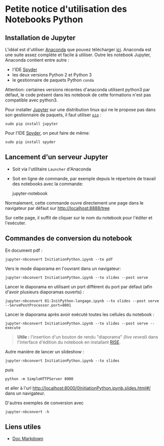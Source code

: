 # Petite notice d'utilisation des Notebooks Python

## Installation de Jupyter

L'idéal est d'utiliser [Anaconda](http://jupyter.readthedocs.org/en/latest/install.html)
que pouvez télécharger [ici](https://www.continuum.io/downloads).
Anaconda est une suite assez complète et facile à utiliser. Outre les notebook Jupyter, Anaconda contient entre autre :

- l'IDE [Spyder](https://github.com/spyder-ide/spyder)
- les deux versions Python 2 et Python 3
- le gestionnaire de paquets Python ``conda``

Attention: certaines versions récentes d'anaconda utilisent python3 par défaut,
le code présent dans les notebook de cette formations n'est pas compatible avec python3.

Pour installer [Jupyter](https://pypi.python.org/pypi/jupyter) sur une distribution
linux qui ne le propose pas dans son gestionnaire de paquets, il faut utiliser [``pip``](https://pypi.python.org/pypi/pip) :

    sudo pip install jupyter

Pour l'IDE [Spyder](https://pypi.python.org/pypi/spyder), on peut faire de même:

    sudo pip install spyder

## Lancement d'un serveur Jupyter

- Soit via l'utilitaire ``Launcher`` d'Anaconda
- Soit en ligne de commande, par exemple depuis le répertoire de travail des notebooks avec la commande:

	jupyter-notebook

Normalement, cette commande ouvre directement une page dans le navigateur par défaut sur [http://localhost:8888/tree](http://localhost:8888/tree)

Sur cette page, il suffit de cliquer sur le nom du notebook pour l'éditer et l'exécuter.

## Commandes de conversion du notebook

En document pdf :

	jupyter-nbconvert InitiationPython.ipynb --to pdf
	
Vers le mode diaporama en l'ouvrant dans un navigateur:

	jupyter-nbconvert InitiationPython.ipynb --to slides --post serve
	
Lancer le diaporama en utilisant un port différent du port par défaut (afin d'avoir plusieurs diaporamas ouverts) :

	jupyter-nbconvert 01-InitPython-langage.ipynb --to slides --post serve --ServePostProcessor.port=8001 
	
Lancer le diaporama après avoir exécuté toutes les cellules du notebook :

	jupyter-nbconvert InitiationPython.ipynb --to slides --post serve --execute


> **Utile :** l'insertion d'un bouton de rendu "diaporama" *(live reveal)* dans l'interface d'édition du notebook en installant [RISE](https://github.com/damianavila/RISE).

Autre manière de lancer un slideshow :

	jupyter-nbconvert InitiationPython.ipynb --to slides

puis

	python -m SimpleHTTPServer 8000
	
et aller à l'url [http://localhost:8000/0InitiationPython.ipynb.slides.html#/](http://localhost:8000/0InitiationPython.ipynb.slides.html#/) dans un navigateur.

D'autres exemples de conversion avec

	jupyter-nbconvert -h
    
## Liens utiles

- [Doc Markdown](https://guides.github.com/features/mastering-markdown)

